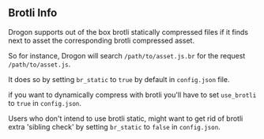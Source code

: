 ## Brotli Info

Drogon supports out of the box brotli statically compressed files if it finds next to asset the corresponding brotli compressed asset.

So for instance, Drogon will search `/path/to/asset.js.br` for the request `/path/to/asset.js`.


It does so by setting `br_static` to `true` by default in `config.json` file.

if you want to dynamically compress with brotli you'll have to set `use_brotli` to `true` in `config.json`.

Users who don't intend to use brotli static, might want to get rid of brotli extra 'sibling check'
by setting `br_static` to `false` in `config.json`.
